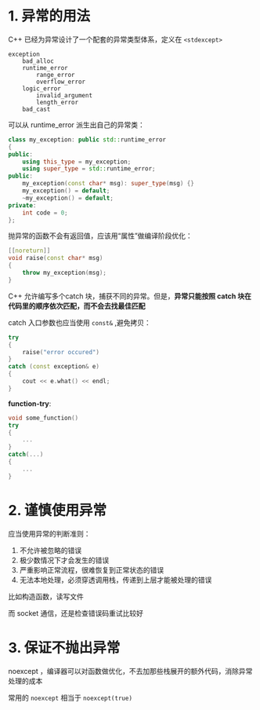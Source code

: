 # 1. 异常的用法
C++ 已经为异常设计了一个配套的异常类型体系，定义在 `<stdexcept>`
```
exception
    bad_alloc
    runtime_error
        range_error
        overflow_error
    logic_error
        invalid_argument
        length_error
    bad_cast
```

可以从 runtime_error 派生出自己的异常类：
```c++
class my_exception: public std::runtime_error
{
public:
    using this_type = my_exception;
    using super_type = std::runtime_error;
public:
    my_exception(const char* msg): super_type(msg) {}
    my_exception() = default;
    ~my_exception() = default;
private:
    int code = 0;
};
```

抛异常的函数不会有返回值，应该用“属性”做编译阶段优化：
```cpp
[[noreturn]]
void raise(const char* msg)
{
    throw my_exception(msg);
}
```

C++ 允许编写多个catch 块，捕获不同的异常。但是，**异常只能按照 catch 块在代码里的顺序依次匹配，而不会去找最佳匹配**

catch 入口参数也应当使用 `const&` ,避免拷贝：
```c++
try
{
    raise("error occured")
}
catch (const exception& e)
{
    cout << e.what() << endl;
}
```

**function-try**:
```cpp
void some_function()
try
{
    ...
}
catch(...)
{
    ...
}
```

# 2. 谨慎使用异常
应当使用异常的判断准则：
1. 不允许被忽略的错误
2. 极少数情况下才会发生的错误
3. 严重影响正常流程，很难恢复到正常状态的错误
4. 无法本地处理，必须穿透调用栈，传递到上层才能被处理的错误

比如构造函数，读写文件

而 socket 通信，还是检查错误码重试比较好

# 3. 保证不抛出异常
noexcept ，编译器可以对函数做优化，不去加那些栈展开的额外代码，消除异常处理的成本

常用的 `noexcept` 相当于 `noexcept(true)`